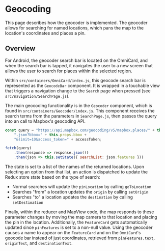 # Geocoding

This page describes how the geocoder is implemented. The geocoder allows for searching for named locations, which pans the map to the location's coordinates and places a pin.

## Overview

For Android, the geocoder search bar is located on the OmniCard, and when the search bar is tapped, it navigates the user to a new screen that allows the user to search for places within the selected region.

Within `src/containers/OmniCard/index.js`, this geocode search bar is represented as the `GeocodeBar` component. It is wrapped in a touchable view that triggers a navigation change to the `Search` page when pressed (see `src/navigation/SearchPage.js`).

The main geocoding functionality is in the `Geocoder` component, which is found in `src/containers/Geocoder/index.js`. This component receives the search terms from the parameters in `SearchPage.js`, then passes the query into an call to Mapbox's geocoding API.

```js
const query = "https://api.mapbox.com/geocoding/v5/mapbox.places/" + this.props.search +
    ".json?bbox=" + this.props.bbox +
    "&limit=10&access_token=" + accessToken;

fetch(query)
    .then(response => response.json())
    .then(json => this.setState({ searchList: json.features }))
```

The state is set to a list of the names of the returned locations. Upon selecting an option from that list, an action is dispatched to update the Redux store state based on the type of search:
- Normal searches will update the `pinLocation` by calling `goToLocation`
- Searches "from" a location updates the `origin` by calling `setOrigin`
- Searches "to" a location updates the `destination` by calling `setDestination`

Finally, within the reducer and MapView code, the map responds to these parameter changes by moving the map camera to that location and placing the pin in the location. Additionally, the `FeatureCard` gets automatically updated since `pinFeatures` is set to a non-null value. Using the geocoder causes a name to appear on the `FeatureCard` and on the `OmniCard`'s geocode bar instead of just coordinates, retrieved from `pinFeatures.text`, `originText`, and `destinationText`.